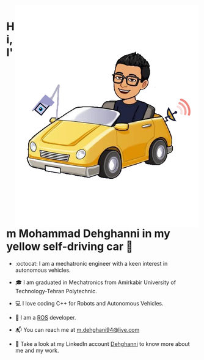 <img align="right" src="https://github.com/Dehghanni/Dehghanni/blob/main/MohammadInAV-(Equipped).png" alt="Mohammad Dehghani and his autonomous car"/>

# Hi, I'm Mohammad Dehghanni in my yellow self-driving car 👋

- :octocat: I am a mechatronic engineer with a keen interest in autonomous vehicles.

- :mortar_board: I am graduated in Mechatronics from Amirkabir University of Technology-Tehran Polytechnic.

- :computer: I love coding C++ for Robots and Autonomous Vehicles. 

- :robot: I am a <a target="_blank" href="https://www.ros.org">ROS</a> developer.  

- :mailbox_with_mail: You can reach me at <a target="_blank" href="mailto:m.dehghani94@live.com">m.dehghani94@live.com</a>

- :rocket: Take a look at my LinkedIn account <a target="_blank" href="https://www.linkedin.com/in/dehghanni">Dehghanni</a> to know more about me and my work. 
